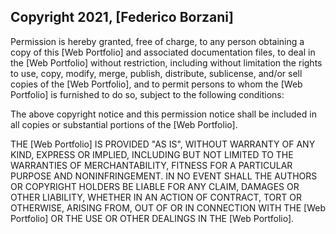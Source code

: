 ## Copyright 2021, [Federico Borzani]

Permission is hereby granted, free of charge, to any person obtaining a copy of this [Web Portfolio] and associated documentation files, to deal in the [Web Portfolio] without restriction, including without limitation the rights to use, copy, modify, merge, publish, distribute, sublicense, and/or sell copies of the [Web Portfolio], and to permit persons to whom the [Web Portfolio] is furnished to do so, subject to the following conditions:

The above copyright notice and this permission notice shall be included in all copies or substantial portions of the [Web Portfolio].

THE [Web Portfolio] IS PROVIDED "AS IS", WITHOUT WARRANTY OF ANY KIND, EXPRESS OR IMPLIED, INCLUDING BUT NOT LIMITED TO THE WARRANTIES OF MERCHANTABILITY, FITNESS FOR A PARTICULAR PURPOSE AND NONINFRINGEMENT. IN NO EVENT SHALL THE AUTHORS OR COPYRIGHT HOLDERS BE LIABLE FOR ANY CLAIM, DAMAGES OR OTHER LIABILITY, WHETHER IN AN ACTION OF CONTRACT, TORT OR OTHERWISE, ARISING FROM, OUT OF OR IN CONNECTION WITH THE [Web Portfolio] OR THE USE OR OTHER DEALINGS IN THE [Web Portfolio].
